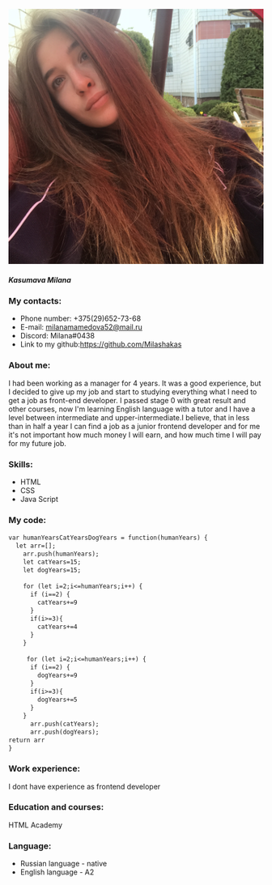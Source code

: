 ![profile-photo](https://raw.githubusercontent.com/Milashakas/Pre-rsschool-cv/gh-pages/assets/img/IMG_5304.JPG)
##### Kasumava Milana 
### My contacts:
* Phone number: +375(29)652-73-68
* E-mail: milanamamedova52@mail.ru
* Discord: Milana#0438
* Link to my github:https://github.com/Milashakas
### About me:
I had been working as a manager for 4 years. It was a good experience, but I decided to give up my job and start to studying everything what I need to get a job as front-end developer. I passed stage 0 with great result and other courses, now I'm learning English language with a tutor and I have a level between intermediate and upper-intermediate.I believe, that in less than in half a year I can find a job as a junior frontend developer and for me it's not important how much money I will earn, and how much time I will pay for my future job.
### Skills:
* HTML
* CSS
* Java Script
### My code:
```
var humanYearsCatYearsDogYears = function(humanYears) {
  let arr=[];
    arr.push(humanYears);
    let catYears=15;
    let dogYears=15;
    
    for (let i=2;i<=humanYears;i++) {
      if (i==2) {
        catYears+=9
      }
      if(i>=3){
        catYears+=4
      }
    }
    
     for (let i=2;i<=humanYears;i++) {
      if (i==2) {
        dogYears+=9
      }
      if(i>=3){
        dogYears+=5
      }
    }
      arr.push(catYears);
      arr.push(dogYears);
return arr
}
```
### Work experience:
I dont have experience as frontend developer
### Education and courses:
HTML Academy
### Language:
* Russian language - native
* English language - A2